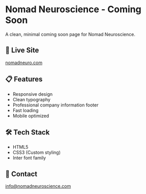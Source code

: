 # Nomad Neuroscience - Coming Soon

A clean, minimal coming soon page for Nomad Neuroscience.

## 🚀 Live Site
[nomadneuro.com](https://nomadneuro.com)

## 📋 Features
- Responsive design
- Clean typography
- Professional company information footer
- Fast loading
- Mobile optimized

## 🛠️ Tech Stack
- HTML5
- CSS3 (Custom styling)
- Inter font family

## 📧 Contact
info@nomadneuroscience.com 